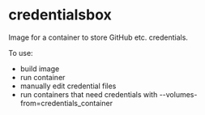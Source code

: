 credentialsbox
==============

Image for a container to store GitHub etc. credentials. 

To use:
- build image
- run container
- manually edit credential files
- run containers that need credentials with --volumes-from=credentials_container

